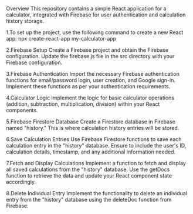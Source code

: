 Overview
This repository contains a simple React application for a calculator, integrated with Firebase for user authentication and calculation history storage.

1.To set up the project, use the following command to create a new React app:
npx create-react-app my-calculator-app

2.Firebase Setup
Create a Firebase project and obtain the Firebase configuration. Update the firebase.js file in the src directory with your Firebase configuration.

3.Firebase Authentication
Import the necessary Firebase authentication functions for email/password login, user creation, and Google sign-in. Implement these functions as per your authentication requirements.

4.Calculator Logic
Implement the logic for basic calculator operations (addition, subtraction, multiplication, division) within your React components.

5.Firebase Firestore Database
Create a Firestore database in Firebase named "history." This is where calculation history entries will be stored.

6.Save Calculation Entries
Use Firebase Firestore functions to save each calculation entry in the "history" database. Ensure to include the user's ID, calculation details, timestamp, and any additional information needed.

7.Fetch and Display Calculations
Implement a function to fetch and display all saved calculations from the "history" database. Use the getDocs function to retrieve the data and update your React component state accordingly.

8.Delete Individual Entry
Implement the functionality to delete an individual entry from the "history" database using the deleteDoc function from Firebase.
